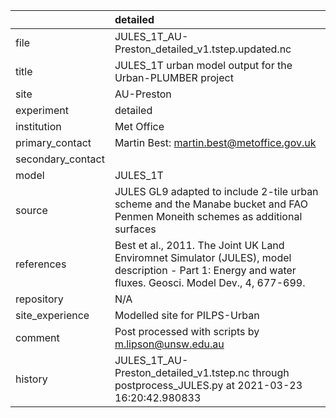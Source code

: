 |                   | detailed                                                                                                                                                |
|:------------------|:--------------------------------------------------------------------------------------------------------------------------------------------------------|
| file              | JULES_1T_AU-Preston_detailed_v1.tstep.updated.nc                                                                                                        |
| title             | JULES_1T urban model output for the Urban-PLUMBER project                                                                                               |
| site              | AU-Preston                                                                                                                                              |
| experiment        | detailed                                                                                                                                                |
| institution       | Met Office                                                                                                                                              |
| primary_contact   | Martin Best: martin.best@metoffice.gov.uk                                                                                                               |
| secondary_contact |                                                                                                                                                         |
| model             | JULES_1T                                                                                                                                                |
| source            | JULES GL9 adapted to include 2-tile urban scheme and the Manabe bucket and FAO Penmen Moneith schemes as additional surfaces                            |
| references        | Best et al., 2011. The Joint UK Land Enviromnet Simulator (JULES), model description - Part 1: Energy and water fluxes. Geosci. Model Dev., 4, 677-699. |
| repository        | N/A                                                                                                                                                     |
| site_experience   | Modelled site for PILPS-Urban                                                                                                                           |
| comment           | Post processed with scripts by m.lipson@unsw.edu.au                                                                                                     |
| history           | JULES_1T_AU-Preston_detailed_v1.tstep.nc through postprocess_JULES.py at 2021-03-23 16:20:42.980833                                                     |
